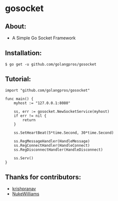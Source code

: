 # gosocket

## About:
- A Simple Go Socket Framework 

## Installation:
```
$ go get -u github.com/golangpros/gosocket
```

## Tutorial:
```golang
import "github.com/golangpros/gosocket"

func main() {
 	myhost := "127.0.0.1:8080"

 	ss, err := gosocket.NewSocketService(myhost)
	if err != nil {
		return
	}

	ss.SetHeartBeat(5*time.Second, 30*time.Second)

	ss.RegMessageHandler(HandleMessage)
	ss.RegConnectHandler(HandleConnect)
	ss.RegDisconnectHandler(HandleDisconnect)

	ss.Serv()
}

```

## Thanks for contributors:
- [krishpranav](https://github.com/krishpranav)
- [NukeWilliams](https://github.com/NukeWilliams)